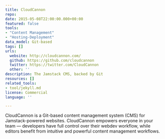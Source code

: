 ```yaml
---
title: CloudCannon
repo: 
date: 2015-05-08T22:00:00.000+00:00
featured: false
tools:
- "Content Management"
- "Hosting-Deployment"
data_model: Git-based
tags: []
urls:
  website: http://cloudcannon.com/
  github: https://github.com/cloudcannon
  twitter: https://twitter.com/CloudCannon
  other: ''
description: The Jamstack CMS, backed by Git
resources: []
related_tools:
- tool/jekyll.md
license: Commercial
language: ''

---
```

CloudCannon is a Git-based content management system (CMS) for Jamstack-powered websites. CloudCannon empowers everyone in your team — developers have full control over their webdev workflow, while editors benefit from intuitive and powerful content management workflows.
